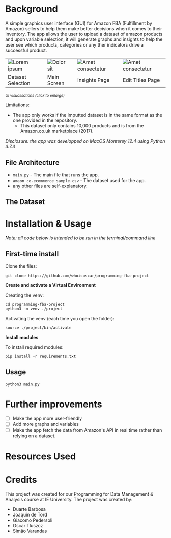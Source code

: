 # Background
A simple graphics user interface (GUI) for Amazon FBA (Fulfillment by Amazon) sellers to help them make better decisions when it comes to their inventory. 
The app allows the user to upload a dataset of amazon products and upon variable selection, it will generate graphs and insights to help the user see which products, categories or any ther indicators drive a successful product.

<table>
  <tr>
    <td>
      <img src="https://i.imgur.com/0csr7cJ.png" alt="Lorem ipsum" title="Lorem ipsum">
    </td>
    <td>
      <img src="https://i.imgur.com/SMoCfz3.png" alt="Dolor sit" title="Dolor sit">
    </td>
    <td>
      <img src="https://i.imgur.com/iamOyG2.png" alt="Amet consectetur" title="Amet consectetur">
    </td>
    <td>
      <img src="https://i.imgur.com/T0vYhs3.png" alt="Amet consectetur" title="Amet consectetur">
    </td>
  </tr>

  <tr>
    <td>Dataset Selection</td>
    <td>Main Screen</td>
    <td>Insights Page</td>
     <td>Edit Titles Page</td>
  </tr>
</table>

<sub>*UI visualisations (click to enlarge)<sub>*


Limitations:
- The app only works if the imputted dataset is in the same format as the one provided in the repository.
    - This dataset only contains 10,000 products and is from the Amazon.co.uk marketplace (2017).

*Disclosure: the app was developped on MacOS Monterey 12.4 using Python 3.7.3*

## File Architecture
- `main.py` - The main file that runs the app.
- `amaon_co-ecommerce_sample.csv` - The dataset used for the app.
- any other files are self-explanatory.

## The Dataset


# Installation & Usage
*Note: all code below is intended to be run in the terminal/command line*
## First-time install

Clone the files:
`````
git clone https://github.com/whoisoscar/programming-fba-project
`````

**Create and activate a Virtual Environment**

Creating the venv:
`````
cd programming-fba-project
python3 -m venv ./project
`````
Activating the venv (each time you open the folder):
````
source ./project/bin/activate
````
**Install modules**

To install required modules:
`````
pip install -r requirements.txt
`````
## Usage
`````
python3 main.py
`````

# Further improvements
- [ ] Make the app more user-friendly
- [ ] Add more graphs and variables
- [ ] Make the app fetch the data from Amazon's API in real time rather than relying on a dataset.

# Resources Used


# Credits
This project was created for our Programming for Data Management & Analysis course at IE University. The project was created by:
- Duarte Barbosa
- Joaquín de Tord
- Giacomo Pedersoli
- Oscar Tluszcz
- Simão Varandas
